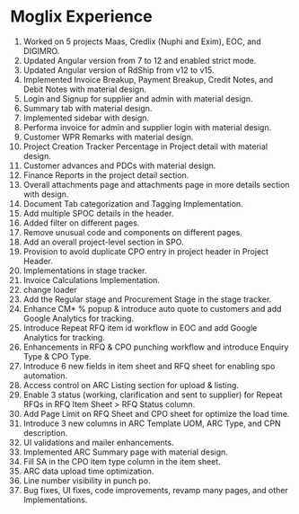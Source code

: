 # Moglix Experience
1. Worked on 5 projects Maas, Credlix (Nuphi and Exim), EOC, and DIGIMRO.
2. Updated Angular version from 7 to 12 and enabled strict mode.
3. Updated Angular version of RdShip from v12 to v15.
4. Implemented Invoice Breakup, Payment Breakup, Credit Notes, and Debit Notes with material design.
5. Login and Signup for supplier and admin with material design.
6. Summary tab with material design.
7. Implemented sidebar with design.
8. Performa invoice for admin and supplier login with material design.
9. Customer WPR Remarks with material design.
10. Project Creation Tracker Percentage in Project detail with material design.
11. Customer advances and PDCs with material design.
12. Finance Reports in the project detail section.
13. Overall attachments page and attachments page in more details section with design.
14. Document Tab categorization and Tagging Implementation.
15. Add multiple SPOC details in the header.
16. Added filter on different pages.
17. Remove unusual code and components on different pages.
18. Add an overall project-level section in SPO.
19. Provision to avoid duplicate CPO entry in project header in Project Header.
20. Implementations in stage tracker.
21. Invoice Calculations Implementation.
22. change loader
23. Add the Regular stage and Procurement Stage in the stage tracker.
24. Enhance CM* % popup & introduce auto quote to customers and add Google Analytics for tracking.
25. Introduce Repeat RFQ item id workflow in EOC and add Google Analytics for tracking.
26. Enhancements in RFQ & CPO punching workflow and introduce Enquiry Type & CPO Type.
27. Introduce 6 new fields in item sheet and RFQ sheet for enabling spo automation.
28. Access control on ARC Listing section for upload & listing.
29. Enable 3 status (working, clarification and sent to supplier) for Repeat RFQs in RFQ Item Sheet > RFQ Status column.
30. Add Page Limit on RFQ Sheet and CPO sheet for optimize the load time.
31. Introduce 3 new columns in ARC Template UOM, ARC Type, and CPN description.
32. UI validations and mailer enhancements.
33. Implemented ARC Summary page with material design.
34. Fill SA in the CPO item type column in the item sheet.
35. ARC data upload time optimization.
36. Line number visibility in punch po.
23. Bug fixes, UI fixes, code improvements, revamp many pages, and other Implementations.
